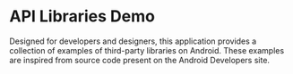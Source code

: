 # API Libraries Demo

Designed for developers and designers, this application provides a collection of examples of third-party libraries on Android. These examples are inspired from source code present on the Android Developers site.
